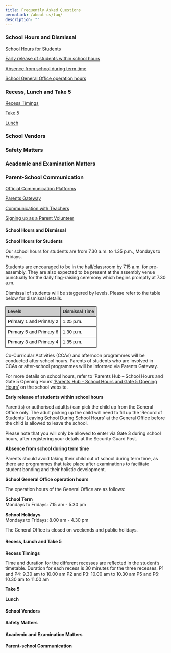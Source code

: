 ```yaml
---
title: Frequently Asked Questions
permalink: /about-us/faq/
description: ""
---
```

### School Hours and Dismissal 
<a href="#a1">School Hours for Students </a>

<a href="#a2">Early release of students within school hours</a>

<a href="#a3">Absence from school during term time</a>

<a href="#a4">School General Office operation hours</a>

### Recess, Lunch and Take 5

<a href="#b1">Recess Timings</a>

<a href="#b2">Take 5</a>

<a href="#b3">Lunch</a>

### School Vendors

### Safety Matters

### Academic and Examination Matters

### Parent-School Communication

<a href="#f1">Official Communication Platforms</a>

<a href="#f2">Parents Gateway</a>

<a href="#f3">Communication with Teachers</a>

<a href="#f4">Signing up as a Parent Volunteer</a>


#### School Hours and Dismissal

<a id="a1" name="a1">**School Hours for Students**</a>

Our school hours for students are from 7.30 a.m. to 1.35 p.m., Mondays to Fridays.

Students are encouraged to be in the hall/classroom by 7.15 a.m. for pre-assembly. They are also expected to be present at the assembly venue punctually for the daily flag-raising ceremony which begins promptly at 7.30 a.m.

Dismissal of students will be staggered by levels. Please refer to the table below for dismissal details.

<table style="border:none;border-collapse:collapse;table-layout:fixed;width:468pt"><colgroup><col><col></colgroup><tbody><tr style="height:0pt"><td style="border-left:solid #000000 1pt;border-right:solid #000000 1pt;border-bottom:solid #000000 1pt;border-top:solid #000000 1pt;vertical-align:top;background-color:#cccccc;padding:5pt 5pt 5pt 5pt;overflow:hidden;overflow-wrap:break-word;"><p style="line-height:1.2;margin-top:0pt;margin-bottom:0pt;" dir="ltr"><span style="font-size:11pt;font-family:Arial,sans-serif;color:#000000;background-color:transparent;font-weight:400;font-style:normal;font-variant:normal;text-decoration:none;vertical-align:baseline;white-space:pre;white-space:pre-wrap;">Levels</span></p></td><td style="border-left:solid #000000 1pt;border-right:solid #000000 1pt;border-bottom:solid #000000 1pt;border-top:solid #000000 1pt;vertical-align:top;background-color:#cccccc;padding:5pt 5pt 5pt 5pt;overflow:hidden;overflow-wrap:break-word;"><p style="line-height:1.2;margin-top:0pt;margin-bottom:0pt;" dir="ltr"><span style="font-size:11pt;font-family:Arial,sans-serif;color:#000000;background-color:transparent;font-weight:400;font-style:normal;font-variant:normal;text-decoration:none;vertical-align:baseline;white-space:pre;white-space:pre-wrap;">Dismissal Time</span></p></td></tr><tr style="height:21.64892578125pt"><td style="border-left:solid #000000 1pt;border-right:solid #000000 1pt;border-bottom:solid #000000 1pt;border-top:solid #000000 1pt;vertical-align:top;padding:5pt 5pt 5pt 5pt;overflow:hidden;overflow-wrap:break-word;"><p style="line-height:1.2;margin-top:0pt;margin-bottom:0pt;" dir="ltr"><span style="font-size:11pt;font-family:Arial,sans-serif;color:#000000;background-color:transparent;font-weight:400;font-style:normal;font-variant:normal;text-decoration:none;vertical-align:baseline;white-space:pre;white-space:pre-wrap;">Primary 1 and Primary 2</span></p></td><td style="border-left:solid #000000 1pt;border-right:solid #000000 1pt;border-bottom:solid #000000 1pt;border-top:solid #000000 1pt;vertical-align:top;padding:5pt 5pt 5pt 5pt;overflow:hidden;overflow-wrap:break-word;"><p style="line-height:1.2;margin-top:0pt;margin-bottom:0pt;" dir="ltr"><span style="font-size:11pt;font-family:Arial,sans-serif;color:#000000;background-color:transparent;font-weight:400;font-style:normal;font-variant:normal;text-decoration:none;vertical-align:baseline;white-space:pre;white-space:pre-wrap;">1.25 p.m.</span></p></td></tr><tr style="height:0pt"><td style="border-left:solid #000000 1pt;border-right:solid #000000 1pt;border-bottom:solid #000000 1pt;border-top:solid #000000 1pt;vertical-align:top;padding:5pt 5pt 5pt 5pt;overflow:hidden;overflow-wrap:break-word;"><p style="line-height:1.2;margin-top:0pt;margin-bottom:0pt;" dir="ltr"><span style="font-size:11pt;font-family:Arial,sans-serif;color:#000000;background-color:transparent;font-weight:400;font-style:normal;font-variant:normal;text-decoration:none;vertical-align:baseline;white-space:pre;white-space:pre-wrap;">Primary 5 and Primary 6</span></p></td><td style="border-left:solid #000000 1pt;border-right:solid #000000 1pt;border-bottom:solid #000000 1pt;border-top:solid #000000 1pt;vertical-align:top;padding:5pt 5pt 5pt 5pt;overflow:hidden;overflow-wrap:break-word;"><p style="line-height:1.2;margin-top:0pt;margin-bottom:0pt;" dir="ltr"><span style="font-size:11pt;font-family:Arial,sans-serif;color:#000000;background-color:transparent;font-weight:400;font-style:normal;font-variant:normal;text-decoration:none;vertical-align:baseline;white-space:pre;white-space:pre-wrap;">1.30 p.m.</span></p></td></tr><tr style="height:0pt"><td style="border-left:solid #000000 1pt;border-right:solid #000000 1pt;border-bottom:solid #000000 1pt;border-top:solid #000000 1pt;vertical-align:top;padding:5pt 5pt 5pt 5pt;overflow:hidden;overflow-wrap:break-word;"><p style="line-height:1.2;margin-top:0pt;margin-bottom:0pt;" dir="ltr"><span style="font-size:11pt;font-family:Arial,sans-serif;color:#000000;background-color:transparent;font-weight:400;font-style:normal;font-variant:normal;text-decoration:none;vertical-align:baseline;white-space:pre;white-space:pre-wrap;">Primary 3 and Primary 4</span></p></td><td style="border-left:solid #000000 1pt;border-right:solid #000000 1pt;border-bottom:solid #000000 1pt;border-top:solid #000000 1pt;vertical-align:top;padding:5pt 5pt 5pt 5pt;overflow:hidden;overflow-wrap:break-word;"><p style="line-height:1.2;margin-top:0pt;margin-bottom:0pt;" dir="ltr"><span style="font-size:11pt;font-family:Arial,sans-serif;color:#000000;background-color:transparent;font-weight:400;font-style:normal;font-variant:normal;text-decoration:none;vertical-align:baseline;white-space:pre;white-space:pre-wrap;">1.35 p.m.</span></p></td></tr></tbody></table>

Co-Curricular Activities (CCAs) and afternoon programmes will be conducted after school hours. Parents of students who are involved in CCAs or after-school programmes will be informed via Parents Gateway. 

For more details on school hours, refer to ‘Parents Hub – School Hours and Gate 5 Opening Hours’[‘Parents Hub – School Hours and Gate 5 Opening Hours’](https://www.hongwen.moe.edu.sg/parents-hub/School-Hours-Gate-1-Towner-Road-Gate-5-May-Road-Opening-Hours/) on the school website.

<a id="a2" name="a2">**Early release of students within school hours**</a>

Parent(s) or authorised adult(s) can pick the child up from the General Office only. The adult picking up the child will need to fill up the ‘Record of Students’ Leaving School During School Hours’ at the General Office before the child is allowed to leave the school. 

Please note that you will only be allowed to enter via Gate 3 during school hours, after registering your details at the Security Guard Post. 

<a id="a3" name="a3">**Absence from school during term time**</a>

Parents should avoid taking their child out of school during term time, as there are programmes that take place after examinations to facilitate student bonding and their holistic development.

<a id="a4" name="a4">**School General Office operation hours**</a>

The operation hours of the General Office are as follows:

**School Term**
<br>Mondays to Fridays: 7.15 am - 5.30 pm

**School Holidays**
<br>Mondays to Fridays: 8.00 am - 4.30 pm

The General Office is closed on weekends and public holidays.


#### Recess, Lunch and Take 5

<a id="b1" name="b1">**Recess Timings**</a>

Time and duration for the different recesses are reflected in the student’s timetable.
Duration for each recess is 30 minutes for the three recesses.
P1 and P4: 9.30 am to 10.00 am
P2 and P3: 10.00 am to 10.30 am
P5 and P6: 10.30 am to 11.00 am




<a id="b2" name="b2">**Take 5**</a>

<a id="b3" name="b3">**Lunch**</a>




#### School Vendors

#### Safety Matters

#### Academic and Examination Matters

#### Parent-school Communication